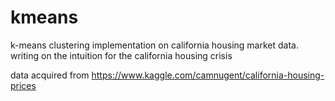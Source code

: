 # kmeans
k-means clustering implementation on california housing market data. writing on the intuition for the california housing crisis

data acquired from https://www.kaggle.com/camnugent/california-housing-prices


